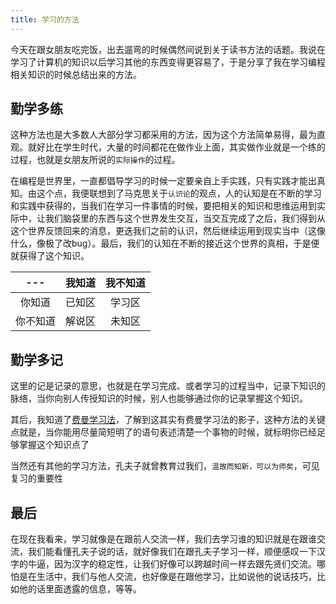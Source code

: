 ```yaml
---
title: 学习的方法
---
```



今天在跟女朋友吃完饭，出去遛弯的时候偶然间说到关于读书方法的话题。我说在学习了计算机的知识以后学习其他的东西变得更容易了，于是分享了我在学习编程相关知识的时候总结出来的方法。

## 勤学多练

这种方法也是大多数人大部分学习都采用的方法，因为这个方法简单易得，最为直观。就好比在学生时代，大量的时间都花在做作业上面，其实做作业就是一个练的过程，也就是女朋友所说的`实际操作`的过程。

在编程是世界里，一直都倡导学习的时候一定要亲自上手实践，只有实践才能出真知。由这个点，我便联想到了马克思关于`认识论`的观点，人的认知是在不断的学习和实践中获得的，当我们在学习一件事情的时候，要把相关的知识和思维运用到实际中，让我们脑袋里的东西与这个世界发生交互，当交互完成了之后，我们得到从这个世界反馈回来的消息，更迭我们之前的认识，然后继续运用到现实当中（这像什么，像极了改bug）。最后，我们的认知在不断的接近这个世界的真相，于是便就获得了这个知识。


|---|我知道|我不知道
|:-:|:-:|:-:|
|你知道|已知区|学习区|
|你不知道|解说区|未知区

## 勤学多记

这里的记是记录的意思，也就是在学习完成、或者学习的过程当中，记录下知识的脉络，当你向别人传授知识的时候，别人也能够通过你的记录掌握这个知识。

其后，我知道了[费曼学习法](https://www.zhihu.com/question/20576786)，了解到这其实有费曼学习法的影子，这种方法的关键点就是，当你能用尽量简短明了的语句表述清楚一个事物的时候，就标明你已经足够掌握这个知识点了

当然还有其他的学习方法，孔夫子就曾教育过我们，`温故而知新，可以为师矣`，可见复习的重要性

## 最后

在现在我看来，学习就像是在跟前人交流一样，我们去学习谁的知识就是在跟谁交流，我们能看懂孔夫子说的话，就好像我们在跟孔夫子学习一样，顺便感叹一下汉字的牛逼，因为汉字的稳定性，让我们好像可以跨越时间一样去跟先贤们交流。哪怕是在生活中，我们与他人交流，也好像是在跟他学习，比如说他的说话技巧，比如他的话里面透露的信息，等等。
